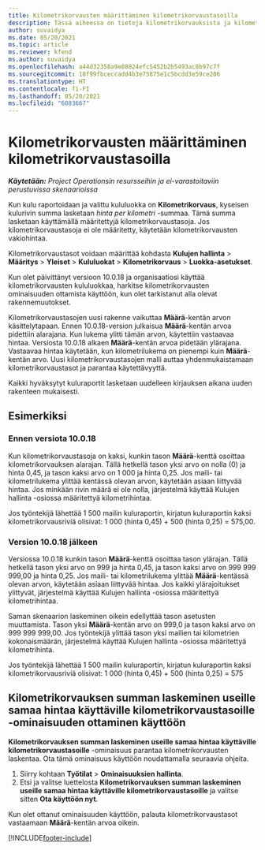 ```yaml
---
title: Kilometrikorvausten määrittäminen kilometrikorvaustasoilla
description: Tässä aiheessa on tietoja kilometrikorvauksista ja kilometrikorvaustasoista.
author: suvaidya
ms.date: 05/20/2021
ms.topic: article
ms.reviewer: kfend
ms.author: suvaidya
ms.openlocfilehash: a44d32358a9e88824efc5452b2b5493ac8b97c7f
ms.sourcegitcommit: 18f99fbceccadd4b3e75875e1c5bcdd3e59ce206
ms.translationtype: HT
ms.contentlocale: fi-FI
ms.lasthandoff: 05/20/2021
ms.locfileid: "6083667"
---
```

# <a name="set-up-mileage-using-mileage-rate-tiers"></a>Kilometrikorvausten määrittäminen kilometrikorvaustasoilla

_**Käytetään:** Project Operationsin resursseihin ja ei-varastoitaviin perustuvissa skenaarioissa_

Kun kulu raportoidaan ja valittu kululuokka on **Kilometrikorvaus**, kyseisen kulurivin summa lasketaan *hinta per kilometri* -summaa. Tämä summa lasketaan käyttämällä määritettyjä kilometrikorvaustasoja. Jos kilometrikorvaustasoja ei ole määritetty, käytetään kilometrikorvausten vakiohintaa. 

Kilometrikorvaustasot voidaan määrittää kohdasta **Kulujen hallinta** > **Määritys** > **Yleiset** > **Kululuokat** > **Kilometrikorvaus** > **Luokka-asetukset**.

Kun olet päivittänyt versioon 10.0.18 ja organisaatiosi käyttää kilometrikorvausten kululuokkaa, harkitse kilometrikorvausten ominaisuuden ottamista käyttöön, kun olet tarkistanut alla olevat rakennemuutokset. 

Kilometrikorvaustasojen uusi rakenne vaikuttaa **Määrä**-kentän arvon käsittelytapaan. Ennen 10.0.18-version julkaisua **Määrä**-kentän arvoa pidettiin alarajana. Kun lukema ylitti tämän arvon, käytettiin vastaavaa hintaa.  Versiosta 10.0.18 alkaen **Määrä**-kentän arvoa pidetään ylärajana. Vastaavaa hintaa käytetään, kun kilometrilukema on pienempi kuin **Määrä**-kentän arvo.  Uusi kilometrikorvaustasojen malli auttaa yhdenmukaistamaan kilometrikorvaustasot ja parantaa käytettävyyttä.   

Kaikki hyväksytyt kuluraportit lasketaan uudelleen kirjauksen aikana uuden rakenteen mukaisesti.

## <a name="example"></a>Esimerkiksi
 
### <a name="before-version-10018"></a>Ennen versiota 10.0.18
Kun kilometrikorvaustasoja on kaksi, kunkin tason **Määrä**-kenttä osoittaa kilometrikorvauksen alarajan. Tällä hetkellä tason yksi arvo on nolla (0) ja hinta 0,45, ja tason kaksi arvo on 1 000 ja hinta 0,25. Jos maili- tai kilometrilukema ylittää kentässä olevan arvon, käytetään asiaan liittyvää hintaa. Jos minkään rivin määrä ei ole nolla, järjestelmä käyttää Kulujen hallinta -osiossa määritettyä kilometrihintaa. 
 
Jos työntekijä lähettää 1 500 mailin kuluraportin, kirjatun kuluraportin kaksi kilometrikorvausriviä olisivat: 1 000 (hinta 0,45) + 500 (hinta 0,25) = 575,00.

### <a name="after-version-10018"></a>Version 10.0.18 jälkeen
Versiossa 10.0.18 kunkin tason **Määrä**-kenttä osoittaa tason ylärajan. Tällä hetkellä tason yksi arvo on 999 ja hinta 0,45, ja tason kaksi arvo on 999 999 999,00 ja hinta 0,25. Jos maili- tai kilometrilukema ylittää **Määrä**-kentässä olevan arvon, käytetään asiaan liittyvää hintaa. Jos kaikki ylärajoitukset ylittyvät, järjestelmä käyttää Kulujen hallinta -osiossa määritettyä kilometrihintaa. 
 
Saman skenaarion laskeminen oikein edellyttää tason asetusten muuttamista. Tason yksi **Määrä**-kentän arvo on 999,0 ja tason kaksi arvo on 999 999 999,00. Jos työntekijä ylittää tason yksi mailien tai kilometrien kokonaismäärän, järjestelmä käyttää Kulujen hallinta -osiossa määritettyä kilometrihinta. 
  
Jos työntekijä lähettää 1 500 mailin kuluraportin, kirjatun kuluraportin kaksi kilometrikorvausriviä olisivat: 1 000 (hinta 0,45) + 500 (hinta 0,25) = 575

## <a name="enable-the-mileage-amount-calculation-for-multiple-mileage-tiers-with-same-rate-feature"></a>Kilometrikorvauksen summan laskeminen useille samaa hintaa käyttäville kilometrikorvaustasoille -ominaisuuden ottaminen käyttöön

**Kilometrikorvauksen summan laskeminen useille samaa hintaa käyttäville kilometrikorvaustasoille** -ominaisuus parantaa kilometrikorvausten laskentaa. Ota tämä ominaisuus käyttöön noudattamalla seuraavia ohjeita.

1. Siirry kohtaan **Työtilat** > **Ominaisuuksien hallinta**. 
2. Etsi ja valitse luettelosta **Kilometrikorvauksen summan laskeminen useille samaa hintaa käyttäville kilometrikorvaustasoille** ja valitse sitten **Ota käyttöön nyt**.

Kun olet ottanut ominaisuuden käyttöön, palauta kilometrikorvaustasot vastaamaan **Määrä**-kentän arvoa oikein. 


[!INCLUDE[footer-include](../includes/footer-banner.md)]
